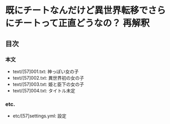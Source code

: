 # 既にチートなんだけど異世界転移でさらにチートって正直どうなの？ 再解釈

## 目次
### 本文
- text/[57]001.txt: 神っぽい女の子
- text/[57]002.txt: 異世界初の女の子
- text/[57]003.txt: 姫と臣下の女の子
- text/[57]004.txt: タイトル未定

### etc.
- etc/[57]settings.yml: 設定
